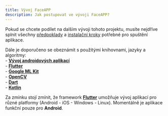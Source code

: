 ```yaml
---
title: Vývoj FaceAPP
description: Jak postupovat ve vývoji FaceAPP?
---
```


Pokud se chcete podílet na dalším vývoji tohoto projektu, musíte nejdříve splnit všechny [předpoklady](http://127.0.0.1:8000/dashboard/předpoklady/) a [instalační kroky](http://127.0.0.1:8000/dashboard/instalace/) potřebné pro spuštění aplikace.

Dále je doporučeno se obeznámit s použitými knihovnami, jazyky a algoritmy: <br>
        - [**Vývoj androidových aplikací**](https://developer.android.com/) <br>
        - [**Flutter**](https://flutter.dev/) <br>
        - [**Google ML Kit**](https://developers.google.com/ml-kit) <br>
        - [**OpenCV**](https://opencv.org/) <br>
        - [**Dart**](https://dart.dev/) <br>
        - [**Kotlin**](https://kotlinlang.org/)

Za zmínku stojí zmínit, že framework [**Flutter**](https://flutter.dev/) umožňuje vývoj aplikací pro různé platformy (Android - iOS - Windows - Linux). 
Momentálně je aplikace funkční pouze pro **Android**.